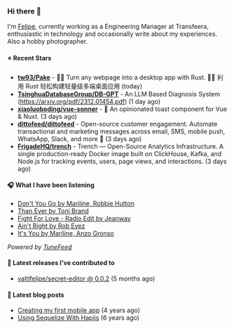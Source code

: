### Hi there 👋

I'm [Felipe](https://felipevm.com), currently working as a Engineering Manager at Transfeera, enthusiastic in technology and occasionally write about my experiences. Also a hobby photographer.

#### ⭐ Recent Stars
- **[tw93/Pake](https://github.com/tw93/Pake)** - 🤱🏻 Turn any webpage into a desktop app with Rust.  🤱🏻 利用 Rust 轻松构建轻量级多端桌面应用 (today)
- **[TsinghuaDatabaseGroup/DB-GPT](https://github.com/TsinghuaDatabaseGroup/DB-GPT)** - An LLM Based Diagnosis System  (https://arxiv.org/pdf/2312.01454.pdf) (1 day ago)
- **[xiaoluoboding/vue-sonner](https://github.com/xiaoluoboding/vue-sonner)** - 🔔 An opinionated toast component for Vue &amp; Nuxt. (3 days ago)
- **[dittofeed/dittofeed](https://github.com/dittofeed/dittofeed)** - Open-source customer engagement. Automate transactional and marketing messages across email, SMS, mobile push, WhatsApp, Slack, and more 📨 (3 days ago)
- **[FrigadeHQ/trench](https://github.com/FrigadeHQ/trench)** - Trench — Open-Source Analytics Infrastructure. A single production-ready Docker image built on ClickHouse, Kafka, and Node.js for tracking events, users, page views, and interactions. (3 days ago)

#### 🎧 What I have been listening
- [Don&#39;t You Go by Mariline, Robbie Hutton](https://open.spotify.com/track/46ynJJlCAHdu8hZdCGKtIk)
- [Than Ever by Toni Brand](https://open.spotify.com/track/5TeFZ4WK1oq5NMYJzkKaBK)
- [Fight For Love - Radio Edit by Jeanway](https://open.spotify.com/track/3dJmD9T7Z2uS1Fkr1ECIMY)
- [Ain&#39;t Right by Rob Eyez](https://open.spotify.com/track/5Ng1mfUY2nncQAjFwBJVZB)
- [It&#39;s You by Mariline, Anzo Gronso](https://open.spotify.com/track/1yVTHGtc9b9Q1Ln9xAZai9)

_Powered by [TuneFeed](https://tunefeed.app?ref=valtlfelipe-gh-profile)_ 

#### 🚀 Latest releases I've contributed to


- [valtlfelipe/secret-editor @ 0.0.2](https://github.com/valtlfelipe/secret-editor/releases/tag/0.0.2) (5 months ago)

#### 📄 Latest blog posts
- [Creating my first mobile app](https://felipevm.com/posts/creating-my-first-mobile-app/) (4 years ago)
- [Using Sequelize With Hapijs](https://felipevm.com/posts/using-sequelize-with-hapijs/) (6 years ago)
